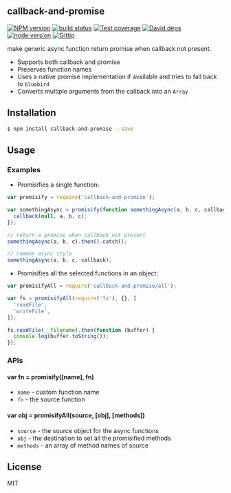 callback-and-promise
---------------

[![NPM version][npm-image]][npm-url]
[![build status][travis-image]][travis-url]
[![Test coverage][coveralls-image]][coveralls-url]
[![David deps][david-image]][david-url]
[![node version][node-image]][node-url]
[![Gittip][gittip-image]][gittip-url]

[npm-image]: https://img.shields.io/npm/v/callback-and-promise.svg?style=flat-square
[npm-url]: https://npmjs.org/package/callback-and-promise
[travis-image]: https://img.shields.io/travis/thenables/callback-and-promise.svg?style=flat-square
[travis-url]: https://travis-ci.org/thenables/callback-and-promise
[coveralls-image]: https://img.shields.io/coveralls/thenables/callback-and-promise.svg?style=flat-square
[coveralls-url]: https://coveralls.io/r/thenables/callback-and-promise?branch=master
[david-image]: https://img.shields.io/david/thenables/callback-and-promise.svg?style=flat-square
[david-url]: https://david-dm.org/thenables/callback-and-promise
[node-image]: https://img.shields.io/badge/node.js-%3E=_0.10-green.svg?style=flat-square
[node-url]: http://nodejs.org/download/
[gittip-image]: https://img.shields.io/gittip/dead-horse.svg?style=flat-square
[gittip-url]: https://www.gittip.com/dead-horse/

make generic async function return promise when callback not present.

- Supports both callback and promise 
- Preserves function names
- Uses a native promise implementation if available and tries to fall back to `bluebird`
- Converts multiple arguments from the callback into an `Array`

## Installation

```bash
$ npm install callback-and-promise --save
```

## Usage

### Examples

- Promisifies a single function:

```js
var promisify = require('callback-and-promise');

var somethingAsync = promisify(function somethingAsync(a, b, c, callback) {
  callback(null, a, b, c);
});

// return a promise when callback not present
somethingAsync(a, b, c).then().catch();

// common async style
somethingAsync(a, b, c, callback);
```

- Promisifies all the selected functions in an object:

```js
var promisifyAll = require('callback-and-promise/all');

var fs = promisifyAll(require('fs'), {}, [
  'readFile',
  'writeFile',
]);

fs.readFile(__filename).then(function (buffer) {
  console.log(buffer.toString());
});
```

### APIs

#### var fn = promisify([name], fn)

- `name` - custom function name
- `fn` - the source function

#### var obj = promisifyAll(source, [obj], [methods])

- `source` - the source object for the async functions
- `obj` - the destination to set all the promisified methods
- `methods` - an array of method names of source

## License

MIT
